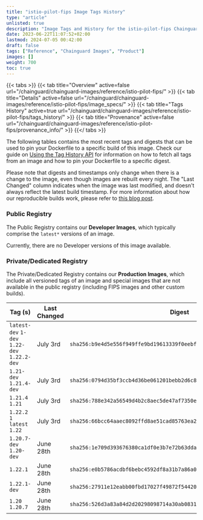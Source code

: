 ```yaml
---
title: "istio-pilot-fips Image Tags History"
type: "article"
unlisted: true
description: "Image Tags and History for the istio-pilot-fips Chainguard Image"
date: 2023-06-22T11:07:52+02:00
lastmod: 2024-07-05 00:42:00
draft: false
tags: ["Reference", "Chainguard Images", "Product"]
images: []
weight: 700
toc: true
---
```


{{< tabs >}}
{{< tab title="Overview" active=false url="/chainguard/chainguard-images/reference/istio-pilot-fips/" >}}
{{< tab title="Details" active=false url="/chainguard/chainguard-images/reference/istio-pilot-fips/image_specs/" >}}
{{< tab title="Tags History" active=true url="/chainguard/chainguard-images/reference/istio-pilot-fips/tags_history/" >}}
{{< tab title="Provenance" active=false url="/chainguard/chainguard-images/reference/istio-pilot-fips/provenance_info/" >}}
{{</ tabs >}}

The following tables contains the most recent tags and digests that can be used to pin your Dockerfile to a specific build of this image. Check our guide on [Using the Tag History API](/chainguard/chainguard-images/using-the-tag-history-api/) for information on how to fetch all tags from an image and how to pin your Dockerfile to a specific digest.

Please note that digests and timestamps only change when there is a change to the image, even though images are rebuilt every night. The "Last Changed" column indicates when the image was last modified, and doesn't always reflect the latest build timestamp. For more information about how our reproducible builds work, please refer to [this blog post](https://www.chainguard.dev/unchained/reproducing-chainguards-reproducible-image-builds).

### Public Registry
The Public Registry contains our **Developer Images**, which typically comprise the `latest*` versions of an image.

Currently, there are no Developer versions of this image available.

### Private/Dedicated Registry
The Private/Dedicated Registry contains our **Production Images**, which include all versioned tags of an image and special images that are not available in the public registry (including FIPS images and other custom builds).

| Tag (s)                                       | Last Changed | Digest                                                                    |
|-----------------------------------------------|--------------|---------------------------------------------------------------------------|
|  `latest-dev` `1-dev` `1.22-dev` `1.22.2-dev` | July 3rd     | `sha256:b9e4d5e556f949ffe9bd19613339f0eebff7c13dc9ad555cd1fed4c4dd936d8e` |
|  `1.21-dev` `1.21.4-dev`                      | July 3rd     | `sha256:0794d35bf3ccb4d36be061201bebb2d6c87a7aafa4fbcfebe04284c8eeceb877` |
|  `1.21.4` `1.21`                              | July 3rd     | `sha256:788e342a56549d4b2c8aec5de47af7350eb0fe7dbcb49f10e4201b45bb9256d4` |
|  `1.22.2` `1` `latest` `1.22`                 | July 3rd     | `sha256:66bcc64aaec8092ffd8ae51cad85763ea2fdce14e8ebaec79616f002aec8339a` |
|  `1.20.7-dev` `1.20-dev`                      | June 28th    | `sha256:1e709d393676380ca1df0e3b7e72b63dda99c939c509937d20f8017af17b5ef8` |
|  `1.22.1`                                     | June 28th    | `sha256:e0b5786acdbf6bebc4592df8a31b7a86a0e2aad5d01552efd751900454fc8ab5` |
|  `1.22.1-dev`                                 | June 28th    | `sha256:27911e12eabb00fbd17027f49872f54420e0f840512fa78cdc0dce9bb6b03df5` |
|  `1.20` `1.20.7`                              | June 28th    | `sha256:526d3a83a84d2d20298098714a30ab08310c19174a93e4ebf23c4dfab2c4bb4c` |

